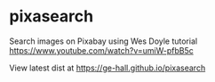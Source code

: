 # pixasearch
Search images on Pixabay using Wes Doyle tutorial https://www.youtube.com/watch?v=umiW-pfbB5c

View latest dist at https://ge-hall.github.io/pixasearch
